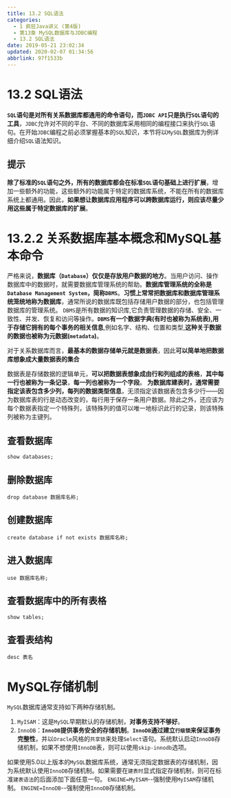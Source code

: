 ```yaml
---
title: 13.2 SQL语法
categories: 
  - 1 疯狂Java讲义 (第4版)
  - 第13章 MySQL数据库与JDBC编程
  - 13.2 SQL语法
date: 2019-05-21 23:02:34
updated: 2020-02-07 01:34:56
abbrlink: 97f1533b
---
```

# 13.2 SQL语法 #
**`SQL`语句是对所有关系数据库都通用的命令语句，而`JDBC API`只是执行`SQL`语句的工具**，`JDBC`允许对不同的平台、不同的数据库采用相同的编程接口来执行`SQL`语句。在开始`JDBC`编程之前必须掌握基本的`SQL`知识，本节将以`MySQL`数据库为例详细介绍`SQL`语法知识。
## 提示 ##
**除了标准的`SQL`语句之外，所有的数据库都会在标准`SQL`语句基础上进行扩展**，增加一些额外的功能，这些额外的功能属于特定的数据库系统，不能在所有的数据库系统上都通用。因此，**如果想让数据库应用程序可以跨数据库运行，则应该尽量少用这些属于特定数据库的扩展**。
# 13.2.2 关系数据库基本概念和MySQL基本命令 #
严格来说，**数据库（`Database`）仅仅是存放用户数据的地方**。当用户访问、操作数据库中的数据时，就需要数据库管理系统的帮助。**数据库管理系统的全称是`Database Management System`，简称`DBMS`**。**习惯上常常把数据库和数据库管理系统笼统地称为数据库**，通常所说的数据库既包括存储用户数据的部分，也包括管理数据库的管理系统。
`DBMS`是所有数据的知识库,它负责管理数据的存储、安全、一致性、并发、恢复和访问等操作。**`DBMS`有一个数据字典(有时也被称为系统表),用于存储它拥有的每个事务的相关信息**,例如名字、结构、位置和类型,**这种关于数据的数据也被称为元数据(`metadata`)**。

对于关系数据库而言，**最基本的数据存储单元就是数据表**，因此**可以简单地把数据库想象成大量数据表的集合**

数据表是存储数据的逻辑单元，**可以把数据表想象成由行和列组成的表格**，**其中每一行也被称为一条记录**，**每一列也被称为一个字段**。
**为数据库建表时，通常需要指定该表包含多少列，每列的数据类型信息**，无须指定该数据表包含多少行——因为数据库表的行是动态改变的，每行用于保存一条用户数据。除此之外，还应该为每个数据表指定一个特殊列，该特殊列的值可以唯一地标识此行的记录，则该特殊列被称为主键列。
## 查看数据库 ##
`show databases;`
## 删除数据库 ##
`drop database 数据库名称;`
## 创建数据库 ##
`create database if not exists 数据库名称;`
## 进入数据库 ##
`use 数据库名称;`
## 查看数据库中的所有表格 ##
`show tables;`
## 查看表结构 ##
`desc 表名`
# MySQL存储机制 #
`MySQL`数据库通常支持如下两种存储机制。
1. `MyISAM`：这是`MySQL`早期默认的存储机制，**对事务支持不够好**。
2. `InnoDB`：**`InnoDB`提供事务安全的存储机制**。**`InnoDB`通过建立`行级锁`来保证事务完整性**，并以`Oracle`风格的`共享锁`来处理`Select`语句。系统默认启动`InnoDB`存储机制，如果不想使用`InnoDB`表，则可以使用`skip-innodb`选项。

如果使用5.0以上版本的`MySQL`数据库系统，通常无须指定数据表的存储机制，因为系统默认使用`InnoDB`存储机制。如果需要在`建表时`显式指定存储机制，则可在标准`建表语法`的后面添加下面任意一句。
`ENGINE=MyISAM`--强制使用`MyISAM`存储机制。
`ENGINE=InnoDB`--强制使用`InnoDB`存储机制。

